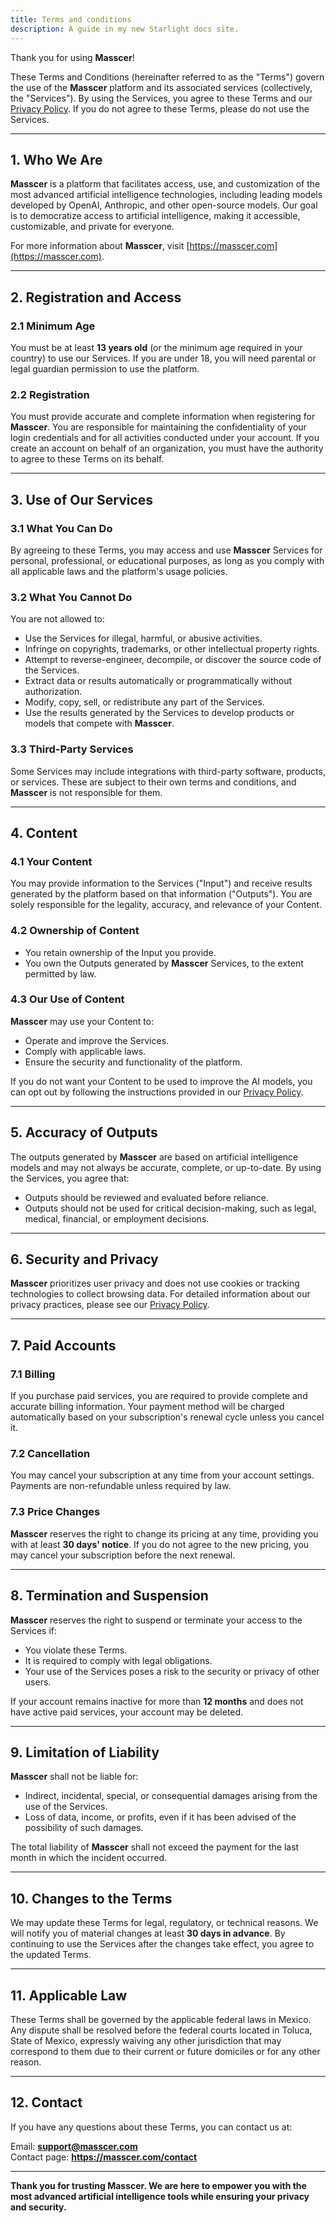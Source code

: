 ```yaml
---
title: Terms and conditions
description: A guide in my new Starlight docs site.
---
```

<!-- # **Terms and Conditions of Masscer**
*Last updated: January 12, 2025* -->

Thank you for using **Masscer**!

These Terms and Conditions (hereinafter referred to as the "Terms") govern the use of the **Masscer** platform and its associated services (collectively, the "Services"). By using the Services, you agree to these Terms and our [Privacy Policy](https://masscer.com/privacy). If you do not agree to these Terms, please do not use the Services.

---

## **1. Who We Are**

**Masscer** is a platform that facilitates access, use, and customization of the most advanced artificial intelligence technologies, including leading models developed by OpenAI, Anthropic, and other open-source models. Our goal is to democratize access to artificial intelligence, making it accessible, customizable, and private for everyone.

For more information about **Masscer**, visit [https://masscer.com](https://masscer.com).

---

## **2. Registration and Access**

### **2.1 Minimum Age**
You must be at least **13 years old** (or the minimum age required in your country) to use our Services. If you are under 18, you will need parental or legal guardian permission to use the platform.

### **2.2 Registration**
You must provide accurate and complete information when registering for **Masscer**. You are responsible for maintaining the confidentiality of your login credentials and for all activities conducted under your account. If you create an account on behalf of an organization, you must have the authority to agree to these Terms on its behalf.

---

## **3. Use of Our Services**

### **3.1 What You Can Do**
By agreeing to these Terms, you may access and use **Masscer** Services for personal, professional, or educational purposes, as long as you comply with all applicable laws and the platform's usage policies.

### **3.2 What You Cannot Do**
You are not allowed to:
- Use the Services for illegal, harmful, or abusive activities.
- Infringe on copyrights, trademarks, or other intellectual property rights.
- Attempt to reverse-engineer, decompile, or discover the source code of the Services.
- Extract data or results automatically or programmatically without authorization.
- Modify, copy, sell, or redistribute any part of the Services.
- Use the results generated by the Services to develop products or models that compete with **Masscer**.

### **3.3 Third-Party Services**
Some Services may include integrations with third-party software, products, or services. These are subject to their own terms and conditions, and **Masscer** is not responsible for them.

---

## **4. Content**

### **4.1 Your Content**
You may provide information to the Services ("Input") and receive results generated by the platform based on that information ("Outputs"). You are solely responsible for the legality, accuracy, and relevance of your Content.

### **4.2 Ownership of Content**
- You retain ownership of the Input you provide.
- You own the Outputs generated by **Masscer** Services, to the extent permitted by law.

### **4.3 Our Use of Content**
**Masscer** may use your Content to:
- Operate and improve the Services.
- Comply with applicable laws.
- Ensure the security and functionality of the platform.

If you do not want your Content to be used to improve the AI models, you can opt out by following the instructions provided in our [Privacy Policy](https://masscer.com/privacy).

---

## **5. Accuracy of Outputs**

The outputs generated by **Masscer** are based on artificial intelligence models and may not always be accurate, complete, or up-to-date. By using the Services, you agree that:
- Outputs should be reviewed and evaluated before reliance.
- Outputs should not be used for critical decision-making, such as legal, medical, financial, or employment decisions.

---

## **6. Security and Privacy**

**Masscer** prioritizes user privacy and does not use cookies or tracking technologies to collect browsing data. For detailed information about our privacy practices, please see our [Privacy Policy](https://masscer.com/privacy).

---

## **7. Paid Accounts**

### **7.1 Billing**
If you purchase paid services, you are required to provide complete and accurate billing information. Your payment method will be charged automatically based on your subscription's renewal cycle unless you cancel it.

### **7.2 Cancellation**
You may cancel your subscription at any time from your account settings. Payments are non-refundable unless required by law.

### **7.3 Price Changes**
**Masscer** reserves the right to change its pricing at any time, providing you with at least **30 days' notice**. If you do not agree to the new pricing, you may cancel your subscription before the next renewal.

---

## **8. Termination and Suspension**

**Masscer** reserves the right to suspend or terminate your access to the Services if:
- You violate these Terms.
- It is required to comply with legal obligations.
- Your use of the Services poses a risk to the security or privacy of other users.

If your account remains inactive for more than **12 months** and does not have active paid services, your account may be deleted.

---

## **9. Limitation of Liability**

**Masscer** shall not be liable for:
- Indirect, incidental, special, or consequential damages arising from the use of the Services.
- Loss of data, income, or profits, even if it has been advised of the possibility of such damages.

The total liability of **Masscer** shall not exceed the payment for the last month in which the incident occurred.

---

## **10. Changes to the Terms**

We may update these Terms for legal, regulatory, or technical reasons. We will notify you of material changes at least **30 days in advance**. By continuing to use the Services after the changes take effect, you agree to the updated Terms.

---

## **11. Applicable Law**

These Terms shall be governed by the applicable federal laws in Mexico. Any dispute shall be resolved before the federal courts located in Toluca, State of Mexico, expressly waiving any other jurisdiction that may correspond to them due to their current or future domiciles or for any other reason.

---

## **12. Contact**

If you have any questions about these Terms, you can contact us at:

Email: **support@masscer.com**  
Contact page: **https://masscer.com/contact**

---

**Thank you for trusting Masscer. We are here to empower you with the most advanced artificial intelligence tools while ensuring your privacy and security.**

